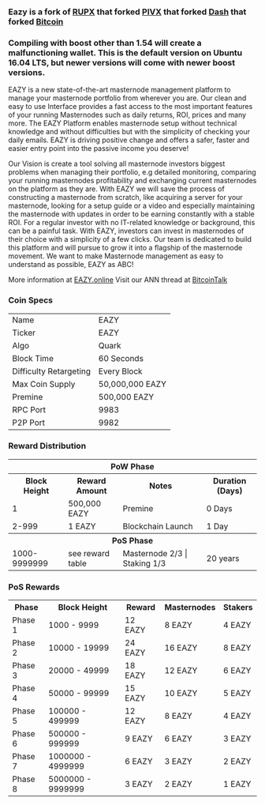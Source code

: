 ### Eazy is a fork of [RUPX](https://github.com/rupaya-project/rupaya) that forked [PIVX](https://github.com/PIVX-Project/PIVX) that forked [Dash](https://github.com/dashpay/dash) that forked [Bitcoin](https://github.com/bitcoin/bitcoinp)

### Compiling with boost other than 1.54 will create a malfunctioning wallet. This is the default version on Ubuntu 16.04 LTS, but newer versions will come with newer boost versions.


EAZY is a new state-of-the-art masternode management platform to manage your masternode portfolio from wherever you are. 
Our clean and easy to use Interface provides a fast access to the most important features of your running Masternodes such as daily returns, ROI, prices and many more.
The EAZY Platform enables masternode setup without technical knowledge and without difficulties but with the simplicity of checking your daily emails.
EAZY is driving positive change and offers a safer, faster and easier entry point into the passive income you deserve! 

Our Vision is create a tool solving all masternode investors biggest problems when managing their portfolio, e.g detailed monitoring, comparing your running masternodes profitability and exchanging current masternodes on the platform as they are. With EAZY we will save the process of constructing a masternode from scratch, like acquiring a server for your masternode, looking for a setup guide or a video and especially maintaining the masternode with updates in order to be earning constantly with a stable ROI. For a regular investor with no IT-related knowledge or background, this can be a painful task. With EAZY, investors can invest in masternodes of their choice with a simplicity of a few clicks. Our team is dedicated to build this platform and will pursue to grow it into a flagship of the masternode movement. We want to make Masternode management as easy to understand as possible, EAZY as ABC!


More information at [EAZY.online](https://www.EAZY.online) Visit our ANN thread at [BitcoinTalk](https://bitcointalk.org/index.php?topic)


### Coin Specs
<table>
<tr><td>Name</td><td>EAZY</td></tr>
<tr><td>Ticker</td><td>EAZY</td></tr>    
<tr><td>Algo</td><td>Quark</td></tr>
<tr><td>Block Time</td><td>60 Seconds</td></tr>
<tr><td>Difficulty Retargeting</td><td>Every Block</td></tr>
<tr><td>Max Coin Supply</td><td>50,000,000 EAZY</td></tr>
<tr><td>Premine</td><td>500,000 EAZY</td></tr>
<tr><td>RPC Port</td><td>9983</td></tr>
<tr><td>P2P Port</td><td>9982</td></tr>
</table>


### Reward Distribution

<table>
<th colspan=4>PoW Phase</th>
<tr><th>Block Height</th><th>Reward Amount</th><th>Notes</th><th>Duration (Days)</th></tr>
<tr><td>1</td><td>500,000 EAZY</td><td>Premine</td><td>0 Days</td></tr>
<tr><td>2-999</td><td>1 EAZY</td><td>Blockchain Launch</td><td>1 Day</td></tr>    
<tr><th colspan=4>PoS Phase</th></tr>
<tr><td>1000-9999999</td><td>see reward table</td><td>Masternode 2/3 | Staking 1/3</td><td>20 years</td></tr>
</table>

### PoS Rewards 

<table>
<th>Phase</th><th>Block Height</th><th>Reward</th><th>Masternodes</th><th>Stakers</th>
<tr><td>Phase 1</td><td>1000 -  9999</td><td>12 EAZY</td><td>8 EAZY</td><td>4 EAZY</td></tr>
<tr><td>Phase 2</td><td>10000 -  19999</td><td>24 EAZY</td><td>16 EAZY</td><td>8 EAZY</td></tr>
<tr><td>Phase 3</td><td>20000 -  49999</td><td>18 EAZY</td><td>12 EAZY</td><td>6 EAZY</td></tr>
<tr><td>Phase 4</td><td>50000 -  99999</td><td>15 EAZY</td><td>10 EAZY</td><td>5 EAZY</td></tr>
<tr><td>Phase 5</td><td>100000 -  499999</td><td>12 EAZY</td><td>8 EAZY</td><td>4 EAZY</td></tr>
<tr><td>Phase 6</td><td>500000 -  999999</td><td>9 EAZY</td><td>6 EAZY</td><td>3 EAZY</td></tr>
<tr><td>Phase 7</td><td>1000000 -  4999999</td><td>6 EAZY</td><td>3 EAZY</td><td>2 EAZY</td></tr>
<tr><td>Phase 8</td><td>5000000 -  9999999</td><td>3 EAZY</td><td>2 EAZY</td><td>1 EAZY</td>
</table>
